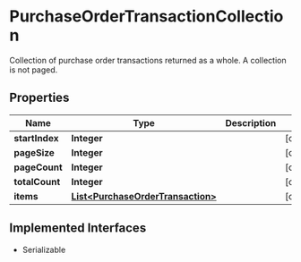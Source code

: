 

# PurchaseOrderTransactionCollection

Collection of purchase order transactions returned as a whole.   A collection is not paged.

## Properties

| Name | Type | Description | Notes |
|------------ | ------------- | ------------- | -------------|
|**startIndex** | **Integer** |  |  [optional] |
|**pageSize** | **Integer** |  |  [optional] |
|**pageCount** | **Integer** |  |  [optional] |
|**totalCount** | **Integer** |  |  [optional] |
|**items** | [**List&lt;PurchaseOrderTransaction&gt;**](PurchaseOrderTransaction.md) |  |  [optional] |


## Implemented Interfaces

* Serializable


